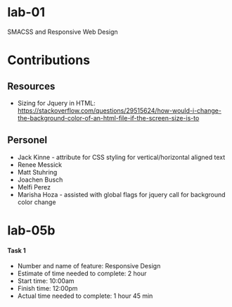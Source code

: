 # lab-01
SMACSS and Responsive Web Design

# Contributions
## Resources
* Sizing for Jquery in HTML: https://stackoverflow.com/questions/29515624/how-would-i-change-the-background-color-of-an-html-file-if-the-screen-size-is-to

## Personel
* Jack Kinne - attribute for CSS styling for vertical/horizontal aligned text
* Renee Messick
* Matt Stuhring
* Joachen Busch
* Melfi Perez
* Marisha Hoza - assisted with global flags for jquery call for background color change

# lab-05b
#### Task 1
* Number and name of feature: Responsive Design
* Estimate of time needed to complete: 2 hour
* Start time: 10:00am
* Finish time: 12:00pm
* Actual time needed to complete: 1 hour 45 min